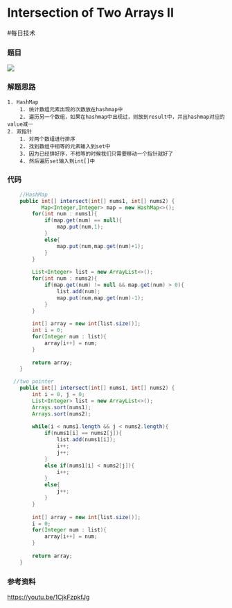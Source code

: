 # Intersection of Two Arrays II
#每日技术

### 题目
![](Intersection%20of%20Two%20Arrays%20II/%E7%85%A7%E7%89%87%202021%E5%B9%B46%E6%9C%887%E6%97%A5%20%E4%B8%8B%E5%8D%8873352.jpg)

### 解题思路
	1. HashMap
		1. 统计数组元素出现的次数放在hashmap中
		2. 遍历另一个数组，如果在hashmap中出现过，则放到result中，并且hashmap对应的value减一
	2. 双指针
		1. 对两个数组进行排序
		2. 找到数组中相等的元素输入到set中
		3. 因为已经排好序，不相等的时候我们只需要移动一个指针就好了
		4. 然后遍历set输入到int[]中
### 代码
```java
	//HashMap
	public int[] intersect(int[] nums1, int[] nums2) {
		   Map<Integer,Integer> map = new HashMap<>();
        for(int num : nums1){
            if(map.get(num) == null){
                map.put(num,1);
            }
            else{    
                map.put(num,map.get(num)+1);
            }
        }
        
        List<Integer> list = new ArrayList<>();
        for(int num : nums2){
            if(map.get(num) != null && map.get(num) > 0){
                list.add(num);
                map.put(num,map.get(num)-1);
            }
        }
        
        int[] array = new int[list.size()];
        int i = 0;
        for(Integer num : list){
            array[i++] = num;
        }
        
        return array;
	}

  //two pointer
	public int[] intersect(int[] nums1, int[] nums2) {
        int i = 0, j = 0;
        List<Integer> list = new ArrayList<>();
        Arrays.sort(nums1);
        Arrays.sort(nums2);
        
        while(i < nums1.length && j < nums2.length){
            if(nums1[i] == nums2[j]){
                list.add(nums1[i]);
                i++;
                j++;
            }
            else if(nums1[i] < nums2[j]){
                i++;
            }
            else{
                j++;
            }
        }
        
        int[] array = new int[list.size()];
        i = 0;
        for(Integer num : list){
            array[i++] = num;
        }
        
        return array;
	}
```

### 参考资料
https://youtu.be/1CjkFzpkfJg